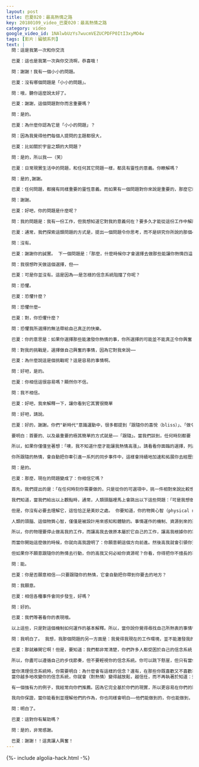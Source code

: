 ```yaml
---
layout: post
title: 巴夏020：最高熱情之路
key: 20180109_video_巴夏020：最高熱情之路
category: video
google_video_id: 1NAlwbUzYs7wucmVEZUCPDFP0ItI3xyMO4w
tags: [影片｜編號系列]
text: |
  問：這是我第一次和你交流

  巴夏：這也是我第一次與你交流啊，恭喜哦！

  問：謝謝！我有一個小小的問題。

  巴夏：沒有哪個問題是「小小的問題」。

  問：哦，聽你這麼說太好了。

  巴夏：謝謝，這個問題對你而言重要嗎？

  問：是的。

  巴夏：為什麼你認為它是「小小的問題」？

  問：因為我覺得他們每個人提問的主題都很大，

  巴夏：比如關於宇宙之類的大問題？

  問：是的，所以我⋯⋯（笑）

  巴夏：日常現實生活中的問題，和任何其它問題一樣，都具有靈性的意義。你瞭解嗎？

  問：是的,謝謝。

  巴夏：任何問題，都擁有同樣重要的靈性意義。而如果有一個問題對你來說是重要的，那麼它就不是「小小的問題」。

  問：謝謝。

  巴夏：好吧，你的問題是什麼呢？

  問：我的問題是：我有一份工作，但我想知道它對我的意義何在？要多久才能從這份工作中解脫，去創造我真正想要和喜歡的生活？

  巴夏：通常，我們探索這類問題的方式是，提出一個問題令你思考，而不是研究你所說的那個小小的問題。我們要問你的是：「你在做最能讓你興奮喜悅的事嗎，有還是沒有？」

  問：沒有。

  巴夏：謝謝你的誠實。 下一個問題是：「那麼，什麼時候你才會選擇去做那些能讓你熱情四溢的事情呢？」這是一個更大的問題。

  問：我很想昨天做這個選擇，但⋯⋯

  巴夏：可是你並沒有。這是因為⋯⋯是怎樣的信念系統阻擋了你呢？

  問：恐懼。

  巴夏：恐懼什麼？

  問：恐懼什麼⋯

  巴夏：對，你恐懼什麼？

  問：恐懼我所選擇的無法帶給自己真正的快樂。

  巴夏：你的意思是：如果你選擇那些能激發你熱情的事，你所選擇的可能並不能真正令你興奮？ （如果你根據現在的願望選擇那些能激發你熱情的事，卻又擔心你所選擇的可能並不能真正令你興奮？）

  問：對我的挑戰是，選擇做自己興奮的事情，因為它對我來說⋯⋯

  巴夏：為什麼說這是個挑戰呢？這是容易的事情啊。

  問：好吧，是的。

  巴夏：你相信這很容易嗎？顯然你不信。

  問：我不相信。

  巴夏：好吧，我來解釋一下，讓你看到它其實很簡單

  問：好吧，請說。

  巴夏：好的，謝謝。你們"新時代"意識運動中，很多都提到「跟隨你的喜悅（bliss）」、「做令你興奮的事」，但常常對此沒有清晰地解釋：為何要這樣做或者如何去做。

  要明白：首要的、以及最重要的極其簡單的方式就是——「跟隨」。當我們談到，任何時刻都要「跟隨你的喜悅和最高的熱情」時， 我們並不是指，一定要做一生的職業規劃，或者是一個具體的計畫，或者一定要全力以赴。我們真正確切的意思是：在生活中的每時每刻，在你可以選擇的範圍內「跟隨你的喜悅和最高熱情」去行動。雖然這些可選擇的事情中，有很多在你看來可能只是瑣碎事，但你僅要做的就是：在每時每刻，在你所有可選擇的範圍之內，都去做能帶給你最大熱情的事。句號！ 就是如此而已。非常簡單。熱情是一條線索，它會引領你經驗其它的熱情！

  所以，如果你僅僅坐著想：「噢，我不知道什麼才能讓我熱情高漲」。請看看你面臨的選擇，列出當時你擁有的各種選擇。也許當時的選擇只有:購物，去海灘散步，或給朋友打電話，只是打個比方啊，那麼就選擇最能讓你動心的那個去做，同時，全心投入並盡最大能力去做這件事，做到極致。當你來到下一個選擇路口，還是看看你有哪些可選擇，然後挑選那件自己最熱衷的、最得心應手的事情去做、去行動， 當你來到下一個十字路口，依舊如此，當你又到達下一個路口，依舊如此⋯

  你所跟隨的熱情，會自動把你牽引進一系列的同步事件中，這樣會持續地加速和拓展你去經歷熱情的能力。同時，也會不斷地加速和提高你去經驗到你的熱情將能支持你在現實生活中安身立命的能力——如果你在這條跟隨熱情之路上持續前進的話。以上說的這些，你能理解嗎？

  問：是的。

  巴夏：那麼，現在的問題變成了：你相信它嗎？

  首先，我們提出的是：「在任何時刻你需要做的，只是從你的可選項中，挑一件相對來說比較想做的事情」、「如果你想不出能令你絕對興奮的事，那就只在當下的可選項中選擇。」、「當你感知到某件事能帶給你熱情的時候，就從中挑選那件事去做。」

  我們知道，當我們給出以上觀點時，通常，人類頭腦裡馬上會跳出以下這些問題：「可是我想做的那事跟手頭這件無關啊」、「那怎麼會有利於我？」、「不能理解」

  但是，你沒有必要去理解它，這恰恰正是美妙之處。 你要知道，你的物質心智（physical mind）不是被設計用來理解「事情將如何發生」的，過去不是、將來也不會是。物質心智無法理解：僅憑跟隨熱情，是如何把你所需要的資源完全地帶給你的。所以你沒必要考慮它將如何發生。 你需要做的，只是相信它會自動發生，並且去行動。因為人類的物質心智，是為了去經驗正在發生的事情而設計的，如此而已。

  人類的頭腦、這個物質心智，僅僅是被設計用來感知和體驗的。事情運作的機制、資源到來的途徑，都是由更高領域掌控。這些都已經超出了物質心智所能領會和理解的範圍，也不可能被物質心智完全地知曉。

  所以，你的物理要停止做高我的工作，而讓高我去做原本屬於它自己的工作，讓高我根據你的需求，以對你最有益的方式為你帶來各種資源。所有你需要去做的，就是啟動這個高我的運行機制，我們明天會更詳細地說明關於高我的顯化機制。你所需要做的唯一一件事情就是：開始把球滾起來（啟動高我機制）——通過跟隨你的熱情、去做你力所能及的事。

  而當你開始這麼做的時候，你就向高我證明了：你願意朝這個方向前進。然後高我就會引領你更進一步。最後，高我會願意引導你，進入更高振動頻率的行動，以便你能反饋給她更高頻的狀態、更多代表高頻振動的事物。高我會以此方式來顯示她樂意幫助你。

  但如果你不願意跟隨你的熱情去行動，你的高我又何必給你資源呢？你看，你得把你不擅長的事情挪開，騰出空間，這樣更大的事物才能進來。因為如果你並沒打算以目前所擁有的資源去跟隨你的熱情去行動，那麼，高我不會去做那些毫無意義的事情，或帶給你新的資源。如果你不跟隨熱情行動，你就是在阻礙這個過程，阻礙自己拓展熱情的機會。能理解這個機制了嗎？

  問：能。

  巴夏：你是否願意相信——只要跟隨你的熱情，它會自動把你帶到你要去的地方？

  問：我願意。

  巴夏：相信各種事件會同步發生，好嗎？

  問：好的。

  巴夏：我們等著看你的表現哦。

  以上這些，只是對這個機制如何運作的基本解釋。所以，當你說你覺得尋找自己所熱衷的事情很困難，我得抱歉地對你說，我們並不相信你所說的。因為這（跟隨你的熱情）真的比你思考本身更簡單，你現在只是對「熱情」和「跟隨」的概念有點不清晰罷了。明白嗎？

  問：我明白了。 我想，我那個問題的另一方面是：我覺得我現在的工作環境，並不能激發我的熱情。

  巴夏：那就離開它啊！但是，要知道：我們都非常清楚，你們許多人都受困於自己的信念系統（belief systems），你的信念系統讓你認為：如果離開這個工作環境，你很可能找不到自己熱愛的事情，或者如果離開這個工作環境，你必然要承受壓力。那麼這種觀念就真的可能令你體驗到苦難的情境。你必須尊重你的信念系統，只要你還依存於它。但至少你可以採取任何目前你可以採取的行動，至少你可以做任何你願意做的，能讓自己喜悅興奮的事情。 而當你跟隨喜悅做得越多，你的熱情也會讓你看到它能支持你；而它讓你看到的支持越多，你也就越願意去放下你不喜愛的東西了。

  所以，你盡可以遵循自己的步伐節奏，但不要輕視你的信念系統。你可以跳下懸崖，但只有當你相信你真的能飛的時候，否則，我還是建議你安全著陸。因此，請不要輕視你的信念系統，不要簡單地想：「好吧，我才不管這麼多，什麼信念系統，權且孤注一擲吧」。這樣會讓你四處碰壁的。關於這點，我們明天還會繼續談論。

  當你清理信念系統時，你需要明白：為什麼會有這樣的信念？還有，在那些你既喜歡又不喜歡事情上，你無法被支持。當你在認清自己的信念上下功夫時，你就能轉變它們。
  當你越多地改變你的信念系統，你就會（對熱情）變得越放鬆，越信任，而不再執著於知道：到底熱情怎樣支持了我？

  有一個強有力的例子，我經常向你們推薦。因為它完全基於你們的現實，所以更容易在你們的頭腦中紮根。你不妨去看看你們世界中的這樣的一些典型人物，他們其它事情都不做，就只做那些最令他們熱情喜悅的事情，僅此而已，他們也能夠安身立命，事實上，他們在過著相當精彩的生活。

  我向你保證，當你能看到並理解他們的作為，你也同樣會明白——他們能做到的，你也能做到，因為他們並沒有什麼特別的背景。而如果你能看清楚，如果在你的現實生活中能出現這樣的人，他們僅憑喜悅和熱情做事，便能以此為生，如果你的現實中已經出現了這樣的例子，甚至如果你僅僅只是察覺到了有這樣的生活狀態，這些事實都意味著，你也有能力這麼做。否則的話，你是沒能力覺知到這一點，因為現實中不會出現無意義的事，你也無法察覺到那些你的潛在頻率仍未到達的狀態。你明白了嗎？

  問：明白了。

  巴夏：這對你有幫助嗎？

  問：是的，非常感謝。

  巴夏：謝謝！！這真讓人興奮！
---
```


{%- include algolia-hack.html -%}
